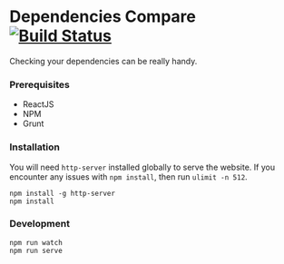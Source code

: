 Dependencies Compare [![Build Status](https://magnum.travis-ci.com/ekonstantinidis/git-compare.svg?token=9QR4ewbqbkEmHps6q5sq&branch=master)](https://magnum.travis-ci.com/ekonstantinidis/git-compare)
=====================
Checking your dependencies can be really handy.

### Prerequisites

 - ReactJS
 - NPM
 - Grunt

### Installation
You will need `http-server` installed globally to serve the website. If you encounter any issues with `npm install`, then run `ulimit -n 512`.

    npm install -g http-server
    npm install

### Development

    npm run watch
    npm run serve
